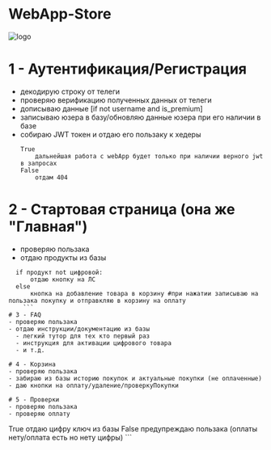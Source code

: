 # WebApp-Store
![logo](https://thumbsnap.com/i/SGseMsiE.jpg?1219)

# 1 - Аутентификация/Регистрация
- декодирую строку от телеги
- проверяю верификацию полученных данных от телеги
- дописываю данные [if not username and is_premium]
- записываю юзера в базу/обновляю данные юзера при его наличии в базе
- собираю JWT токен и отдаю его пользаку к хедеры
  ```
  True
      дальнейшая работа с webApp будет только при наличии верного jwt в запросах
  False
      отдам 404
  ```
# 2 - Стартовая страница (она же "Главная")
- проверяю пользака
- отдаю продукты из базы
```
  if продукт not цифровой:
      отдаю кнопку на ЛС
  else
      кнопка на добавление товара в корзину #при нажатии записываю на пользака покупку и отправкляю в корзину на оплату
    ```
# 3 - FAQ
- проверяю пользака
- отдаю инструкции/документацию из базы
  - легкий тутор для тех кто первый раз
  - инструкция для активации цифрового товара
  - и т.д.

# 4 - Корзина
- проверяю пользака
- забираю из базы историю покупок и актуальные покупки (не оплаченные)
- даю кнопки на оплату/удаление/проверкуПокупки

# 5 - Проверки
- проверяю пользака
- проверяю оплату
```
  True
      отдаю цифру ключ из базы
  False
      предупреждаю пользака (оплаты нету/оплата есть но нету цифры)
      ```
